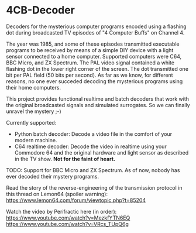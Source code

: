 # 4CB-Decoder
Decoders for the mysterious computer programs encoded using a flashing dot during broadcasted TV episodes of "4 Computer Buffs" on Channel 4.

The year was 1985, and some of these episodes transmitted executable programs to be received by means of a simple DIY device with a light sensor connected to a home computer.
Supported computers were C64, BBC Micro, and ZX Spectrum.
The PAL video signal contained a white flashing dot in the lower right corner of the screen. The dot transmitted one bit per PAL field (50 bits per second).
As far as we know, for different reasons, no one ever succeded decoding the mysterious programs using their home computers.

This project provides functional realtime and batch decoders that work with the original broadcasted signals and simulated surrogates.
So we can finally unravel the mystery ;-)

Currently supported:
- Python batch decoder: Decode a video file in the comfort of your modern machine.
- C64 realtime decoder: Decode the video in realtime using your Commodore 64 and the original hardware and light sensor as described in the TV show. **Not for the faint of heart.**

TODO: Support for BBC Micro and ZX Spectrum. As of now, nobody has ever decoded their mystery programs.

Read the story of the reverse-engineering of the transmission protocol in this thread on Lemon64 (spoiler warning):
https://www.lemon64.com/forum/viewtopic.php?t=85204

Watch the video by Perifractic here (in order):  
https://www.youtube.com/watch?v=MezkfYTN6EQ  
https://www.youtube.com/watch?v=VRcs_TUpQ6g  

